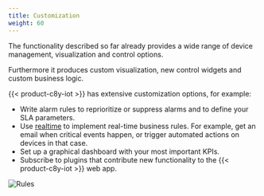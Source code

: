 ```yaml
---
title: Customization
weight: 60
---
```


The functionality described so far already provides a wide range of device management, visualization and control options.

Furthermore it produces custom visualization, new control widgets and custom business logic.

{{< product-c8y-iot >}} has extensive customization options, for example:

* Write alarm rules to reprioritize or suppress alarms and to define your SLA parameters.
* Use [realtime](/concepts/realtime) to implement real-time business rules. For example, get an email when critical events happen, or trigger automated actions on devices in that case.
* Set up a graphical dashboard with your most important KPIs.
* Subscribe to plugins that contribute new functionality to the {{< product-c8y-iot >}} web app.

![Rules](/images/users-guide/Administration/admin-event-processing.png)
